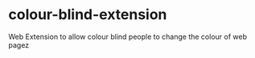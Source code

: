 # colour-blind-extension
Web Extension to allow colour blind people to change the colour of web pagez

